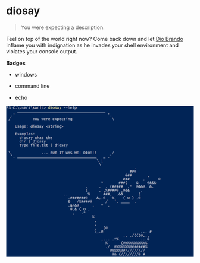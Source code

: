 # diosay

> You were expecting a description.

Feel on top of the world right now? Come back down and let [Dio Brando]( https://en.wikipedia.org/wiki/Dio_Brando "Dio Brando") inflame you with indignation as he invades your shell environment and violates your console output.

**Badges**

- windows

- command line

- echo

  

![Alt text](.\pic\sample000.png? "Sample")



